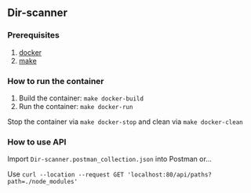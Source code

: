 ## Dir-scanner

### Prerequisites

1. [docker](https://www.docker.com/products/docker-desktop)
2. [make](https://www.gnu.org/software/make/)

### How to run the container

1. Build the container: `make docker-build`
2. Run the container: `make docker-run`

Stop the container via `make docker-stop` and clean via `make docker-clean`

### How to use API

Import `Dir-scanner.postman_collection.json` into Postman or...

Use `curl --location --request GET 'localhost:80/api/paths?path=./node_modules'`
